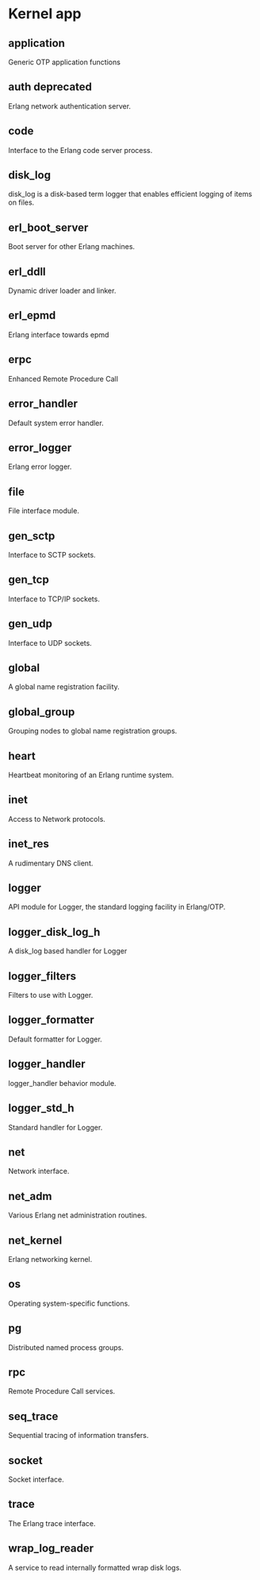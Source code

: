 # Kernel app

## application
Generic OTP application functions

## auth deprecated
Erlang network authentication server.

## code
Interface to the Erlang code server process.

## disk_log
disk_log is a disk-based term logger that enables efficient logging of items on files.

## erl_boot_server
Boot server for other Erlang machines.

## erl_ddll
Dynamic driver loader and linker.

## erl_epmd
Erlang interface towards epmd

## erpc
Enhanced Remote Procedure Call

## error_handler
Default system error handler.

## error_logger
Erlang error logger.

## file
File interface module.

## gen_sctp
Interface to SCTP sockets.

## gen_tcp
Interface to TCP/IP sockets.

## gen_udp
Interface to UDP sockets.

## global
A global name registration facility.

## global_group
Grouping nodes to global name registration groups.

## heart
Heartbeat monitoring of an Erlang runtime system.

## inet
Access to Network protocols.

## inet_res
A rudimentary DNS client.

## logger
API module for Logger, the standard logging facility in Erlang/OTP.

## logger_disk_log_h
A disk_log based handler for Logger

## logger_filters
Filters to use with Logger.

## logger_formatter
Default formatter for Logger.

## logger_handler
logger_handler behavior module.

## logger_std_h
Standard handler for Logger.

## net
Network interface.

## net_adm
Various Erlang net administration routines.

## net_kernel
Erlang networking kernel.

## os
Operating system-specific functions.

## pg
Distributed named process groups.

## rpc
Remote Procedure Call services.

## seq_trace
Sequential tracing of information transfers.

## socket
Socket interface.

## trace
The Erlang trace interface.

## wrap_log_reader
A service to read internally formatted wrap disk logs.
